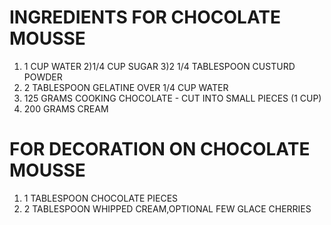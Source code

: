 # INGREDIENTS FOR CHOCOLATE MOUSSE
1) 1 CUP WATER
2)1/4 CUP SUGAR
3)2 1/4 TABLESPOON CUSTURD POWDER
4) 2 TABLESPOON GELATINE  OVER 1/4 CUP WATER
5) 125 GRAMS COOKING CHOCOLATE - CUT INTO SMALL PIECES (1 CUP)
6) 200 GRAMS CREAM 
# FOR DECORATION ON CHOCOLATE MOUSSE
1) 1 TABLESPOON CHOCOLATE PIECES
2) 2 TABLESPOON WHIPPED CREAM,OPTIONAL FEW GLACE CHERRIES
